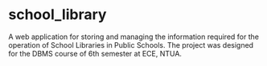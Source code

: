 # school_library
A web application for storing and managing the information required for the operation of School Libraries in Public Schools. The project was designed for the DBMS course of 6th semester at ECE, NTUA.
